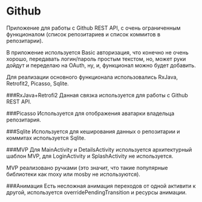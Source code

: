 # Github


Приложение для работы с Github REST API, с очень ограниченным функционалом (список репозитариев и список коммитов в репозитарии).

В приложение используется Basic авторизация, что конечно не очень хорошо, передавать логин/пароль простым текстом, но, может руки дойдут и переделаю на OAuth, ну, и, функционал можно будет добавить.

Для реализации основного функционала использовались RxJava, Retrofit2, Picasso, Sqlite.

###RxJava+Retrofi2 
Данная связка используется для работы с Github REST API.

###Picasso 
Используется для отображения аватарки владельца репозитария.

###Sqlite
Используется для кеширования данных о репозитарии и коммитах используется Sqlite.

###MVP
Для MainActivity и DetailsActivity используется архитектурный шаблон MVP, для LoginActivity и SplashActivity не используется.

MVP реализовано ручками (это значит, что такие популярные библиотеки как moxy или mosby не используются).

###Анимация
Есть несложная анимация переходов от одной активити к другой, используется overridePendingTransition и ресурсы анимации.
